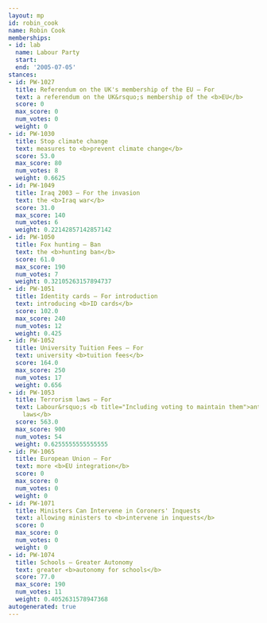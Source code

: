 ```yaml
---
layout: mp
id: robin_cook
name: Robin Cook
memberships:
- id: lab
  name: Labour Party
  start: 
  end: '2005-07-05'
stances:
- id: PW-1027
  title: Referendum on the UK's membership of the EU — For
  text: a referendum on the UK&rsquo;s membership of the <b>EU</b>
  score: 0
  max_score: 0
  num_votes: 0
  weight: 0
- id: PW-1030
  title: Stop climate change
  text: measures to <b>prevent climate change</b>
  score: 53.0
  max_score: 80
  num_votes: 8
  weight: 0.6625
- id: PW-1049
  title: Iraq 2003 — For the invasion
  text: the <b>Iraq war</b>
  score: 31.0
  max_score: 140
  num_votes: 6
  weight: 0.22142857142857142
- id: PW-1050
  title: Fox hunting — Ban
  text: the <b>hunting ban</b>
  score: 61.0
  max_score: 190
  num_votes: 7
  weight: 0.32105263157894737
- id: PW-1051
  title: Identity cards — For introduction
  text: introducing <b>ID cards</b>
  score: 102.0
  max_score: 240
  num_votes: 12
  weight: 0.425
- id: PW-1052
  title: University Tuition Fees — For
  text: university <b>tuition fees</b>
  score: 164.0
  max_score: 250
  num_votes: 17
  weight: 0.656
- id: PW-1053
  title: Terrorism laws — For
  text: Labour&rsquo;s <b title="Including voting to maintain them">anti-terrorism
    laws</b>
  score: 563.0
  max_score: 900
  num_votes: 54
  weight: 0.6255555555555555
- id: PW-1065
  title: European Union — For
  text: more <b>EU integration</b>
  score: 0
  max_score: 0
  num_votes: 0
  weight: 0
- id: PW-1071
  title: Ministers Can Intervene in Coroners' Inquests
  text: allowing ministers to <b>intervene in inquests</b>
  score: 0
  max_score: 0
  num_votes: 0
  weight: 0
- id: PW-1074
  title: Schools — Greater Autonomy
  text: greater <b>autonomy for schools</b>
  score: 77.0
  max_score: 190
  num_votes: 11
  weight: 0.4052631578947368
autogenerated: true
---
```

